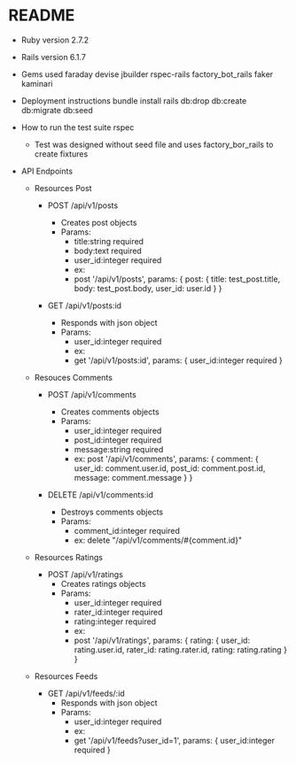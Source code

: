 # README

* Ruby version
    2.7.2
* Rails version
    6.1.7
* Gems used
    faraday
    devise
    jbuilder
    rspec-rails
    factory_bot_rails
    faker
    kaminari

* Deployment instructions
    bundle install
    rails db:drop db:create db:migrate db:seed

* How to run the test suite
    rspec
    - Test was designed without seed file and uses factory_bor_rails to create fixtures

* API Endpoints
    - Resources Post
        - POST /api/v1/posts
            - Creates post objects
            - Params:
                - title:string required
                - body:text required
                - user_id:integer required
                - ex:
                - post '/api/v1/posts', params: { 
                    post: {
                            title: test_post.title,
                            body: test_post.body,
                            user_id: user.id
                          } 
                      }

        - GET /api/v1/posts:id
            - Responds with json object
            - Params:
                - user_id:integer required
                - ex:
                - get '/api/v1/posts:id', params: {
                    user_id:integer required 
                }


    - Resouces Comments
        - POST /api/v1/comments
            - Creates comments objects
            - Params:
                - user_id:integer required
                - post_id:integer required
                - message:string required
                - ex:
                    post '/api/v1/comments', params: { 
                    comment: {
                            user_id: comment.user.id,
                            post_id: comment.post.id,
                            message: comment.message
                          } 
                        }

        - DELETE /api/v1/comments:id
            - Destroys comments objects
            - Params:
                - comment_id:integer required
                - ex:
                    delete "/api/v1/comments/#{comment.id}"


    - Resources Ratings
        - POST /api/v1/ratings
            - Creates ratings objects
            - Params:
                - user_id:integer required
                - rater_id:integer required
                - rating:integer required
                - ex:
                - post '/api/v1/ratings', params: {
                    rating: {
                        user_id: rating.user.id,
                        rater_id: rating.rater.id,
                        rating: rating.rating
                    }
                }


     - Resources Feeds
        - GET /api/v1/feeds/:id
            - Responds with json object
            - Params:
                - user_id:integer required
                - ex:
                - get '/api/v1/feeds?user_id=1', params: {
                    user_id:integer required 
                }

    

